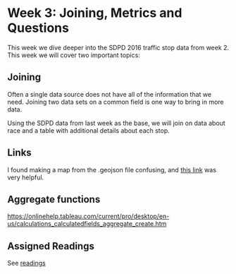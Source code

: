 # Week 3: Joining, Metrics and Questions

This week we dive deeper into the SDPD 2016 traffic stop data from week 2.  This week we will cover two important topics:

## Joining

Often a single data source does not have all of the information that we need.  Joining two data sets on a common field is one way to bring in more data.

Using the SDPD data from last week as the base, we will join on data about race and a table with additional details about each stop.

## Links

I found making a map from the .geojson file confusing, and [this link](https://onlinehelp.tableau.com/current/pro/desktop/en-us/maps_shapefiles.html#Build) was very helpful.

## Aggregate functions
https://onlinehelp.tableau.com/current/pro/desktop/en-us/calculations_calculatedfields_aggregate_create.htm

## Assigned Readings

See [readings](readings.md)
